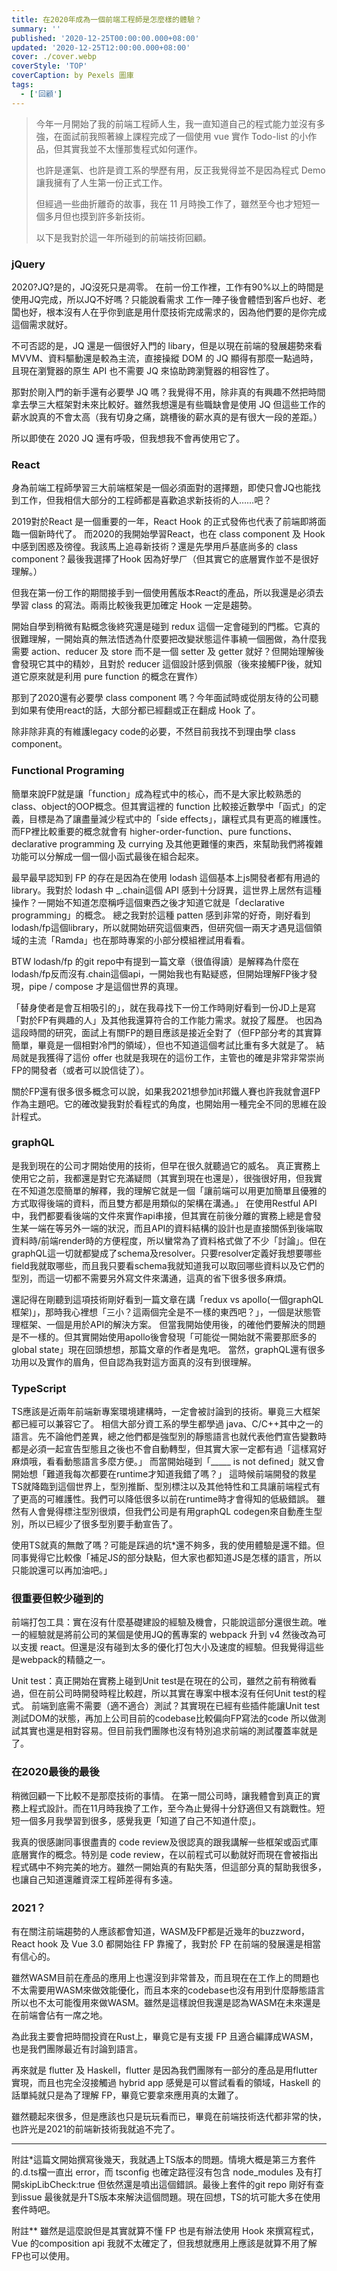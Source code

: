 ```yaml
---
title: 在2020年成為一個前端工程師是怎麼樣的體驗？
summary: ''
published: '2020-12-25T00:00:00.000+08:00'
updated: '2020-12-25T12:00:00.000+08:00'
cover: ./cover.webp
coverStyle: 'TOP'
coverCaption: by Pexels 圖庫
tags:
  - ['回顧']
---
```


>今年一月開始了我的前端工程師人生，我一直知道自己的程式能力並沒有多強，在面試前我照著線上課程完成了一個使用 vue 實作 Todo-list 的小作品，但其實我並不太懂那隻程式如何運作。  
>
>也許是運氣、也許是資工系的學歷有用，反正我覺得並不是因為程式 Demo 讓我擁有了人生第一份正式工作。
>
>但經過一些曲折離奇的故事，我在 11 月時換工作了，雖然至今也才短短一個多月但也摸到許多新技術。  
>
>以下是我對於這一年所碰到的前端技術回顧。

### jQuery

2020?JQ?是的，JQ沒死只是凋零。
在前一份工作裡，工作有90%以上的時間是使用JQ完成，所以JQ不好嗎？只能說看需求
工作一陣子後會體悟到客戶也好、老闆也好，根本沒有人在乎你到底是用什麼技術完成需求的，因為他們要的是你完成這個需求就好。

不可否認的是，JQ 還是一個很好入門的 libary，但是以現在前端的發展趨勢來看 MVVM、資料驅動還是較為主流，直接操縱 DOM 的 JQ 顯得有那麼一點過時，且現在瀏覽器的原生 API 也不需要 JQ 來協助跨瀏覽器的相容性了。

那對於剛入門的新手還有必要學 JQ 嗎？我覺得不用，除非真的有興趣不然把時間拿去學三大框架對未來比較好。雖然我想還是有些職缺會是使用 JQ 但這些工作的薪水說真的不會太高（我有切身之痛，跳槽後的薪水真的是有很大一段的差距。）

所以即使在 2020 JQ 還有呼吸，但我想我不會再使用它了。

### React

身為前端工程師學習三大前端框架是一個必須面對的選擇題，即使只會JQ也能找到工作，但我相信大部分的工程師都是喜歡追求新技術的人……吧？

2019對於React 是一個重要的一年，React Hook 的正式發佈也代表了前端即將面臨一個新時代了。
而2020的我開始學習React，也在 class component 及 Hook 中感到困惑及徬徨。我該馬上追尋新技術？還是先學用戶基底尚多的 class component？最後我選擇了Hook 因為好學ㄏ（但其實它的底層實作並不是很好理解。）

但我在第一份工作的期間接手到一個使用舊版本React的產品，所以我還是必須去學習 class 的寫法。兩兩比較後我更加確定 Hook 一定是趨勢。

開始自學到稍微有點概念後終究還是碰到 redux 這個一定會碰到的門檻。它真的很難理解，一開始真的無法悟透為什麼要把改變狀態這件事繞一個圈做，為什麼我需要 action、reducer 及 store 而不是一個 setter 及 getter 就好？但開始理解後會發現它其中的精妙，且對於 reducer 這個設計感到佩服（後來接觸FP後，就知道它原來就是利用 pure function 的概念在實作）

那到了2020還有必要學 class component 嗎？今年面試時或從朋友待的公司聽到如果有使用react的話，大部分都已經翻或正在翻成 Hook 了。

除非除非真的有維護legacy code的必要，不然目前我找不到理由學 class component。

### Functional Programing

簡單來說FP就是讓「function」成為程式中的核心，而不是大家比較熟悉的class、object的OOP概念。但其實這裡的 function 比較接近數學中「函式」的定義，目標是為了讓盡量減少程式中的「side effects」，讓程式具有更高的維護性。
而FP裡比較重要的概念就會有 higher-order-function、pure functions、declarative programming 及 currying 及其他更難懂的東西，來幫助我們將複雜功能可以分解成一個一個小函式最後在組合起來。

最早最早認知到 FP 的存在是因為在使用 lodash 這個基本上js開發者都有用過的 library。我對於 lodash 中 _.chain這個 API 感到十分訝異，這世界上居然有這種操作？一開始不知道怎麼稱呼這個東西之後才知道它就是「declarative programming」的概念。
總之我對於這種 patten 感到非常的好奇，剛好看到lodash/fp這個library，所以就開始研究這個東西，但研究個一兩天才遇見這個領域的主流「Ramda」也在那時專案的小部分模組裡試用看看。

BTW lodash/fp 的git repo中有提到一篇文章（很值得讀）是解釋為什麼在lodash/fp反而沒有.chain這個api，一開始我也有點疑惑，但開始理解FP後才發現，pipe / compose 才是這個世界的真理。

「替身使者是會互相吸引的」，就在我尋找下一份工作時剛好看到一份JD上是寫「對於FP有興趣的人」及其他我還算符合的工作能力需求。就投了履歷。
也因為這段時間的研究，面試上有關FP的題目應該是接近全對了（但FP部分考的其實算簡單，畢竟是一個相對冷門的領域），但也不知道這個考試比重有多大就是了。
結局就是我獲得了這份 offer 也就是我現在的這份工作，主管也的確是非常非常崇尚FP的開發者（或者可以說信徒了）。

關於FP還有很多很多概念可以說，如果我2021想參加it邦鐵人賽也許我就會選FP作為主題吧。它的確改變我對於看程式的角度，也開始用一種完全不同的思維在設計程式。

### graphQL

是我到現在的公司才開始使用的技術，但早在很久就聽過它的威名。
真正實務上使用它之前，我都還是對它充滿疑問（其實到現在也還是），很強很好用，但我實在不知道怎麼簡單的解釋，我的理解它就是一個「讓前端可以用更加簡單且優雅的方式取得後端的資料，而且雙方都是用類似的架構在溝通。」
在使用Restful API中，我們都要看後端的文件來實作api串接，但其實在前後分離的實務上總是會發生某一端在等另外一端的狀況，而且API的資料結構的設計也是直接關係到後端取資料時/前端render時的方便程度，所以蠻常為了資料格式做了不少「討論」。但在graphQL這一切就都變成了schema及resolver。只要resolver定義好我想要哪些field我就取哪些，而且我只要看schema我就知道我可以取回哪些資料以及它們的型別，而這一切都不需要另外寫文件來溝通，這真的省下很多很多麻煩。

還記得在剛聽到這項技術剛好看到一篇文章在講「redux vs apollo(一個graphQL框架)」，那時我心裡想「三小？這兩個完全是不一樣的東西吧？」，一個是狀態管理框架、一個是用於API的解決方案。
但當我開始使用後，的確他們要解決的問題是不一樣的。但其實開始使用apollo後會發現「可能從一開始就不需要那麽多的global state」現在回頭想想，那篇文章的作者是鬼吧。
當然，graphQL還有很多功用以及實作的眉角，但自認為我對這方面真的沒有到很理解。

### TypeScript

TS應該是近兩年前端新專案環境建構時，一定會被討論到的技術。畢竟三大框架都已經可以兼容它了。
相信大部分資工系的學生都學過 java、C/C++其中之一的語言。先不論他們差異，總之他們都是強型別的靜態語言也就代表他們宣告變數時都是必須一起宣告型態且之後也不會自動轉型，但其實大家一定都有過「這樣寫好麻煩哦，看看動態語言多麼方便。」
而當開始碰到「_____ is not defined」就又會開始想「難道我每次都要在runtime才知道我錯了嗎？」
這時候前端開發的救星TS就降臨到這個世界上，型別推斷、型別標注以及其他特性和工具讓前端程式有了更高的可維護性。我們可以降低很多以前在runtime時才會得知的低級錯誤。
雖然有人會覺得標注型別很煩，但我們公司是有用graphQL codegen來自動產生型別，所以已經少了很多型別要手動宣告了。

使用TS就真的無敵了嗎？可能是踩過的坑*還不夠多，我的使用體驗是還不錯。但同事覺得它比較像「補足JS的部分缺點，但大家也都知道JS是怎樣的語言，所以只能說還可以再加油吧。」

### 很重要但較少碰到的

前端打包工具：實在沒有什麼基礎建設的經驗及機會，只能說這部分還很生疏。唯一的經驗就是將前公司的某個是使用JQ的舊專案的 webpack 升到 v4 然後改為可以支援 react。但還是沒有碰到太多的優化打包大小及速度的經驗。但我覺得這些是webpack的精髓之一。

Unit test：真正開始在實務上碰到Unit test是在現在的公司，雖然之前有稍微看過，但在前公司時開發時程比較趕，所以其實在專案中根本沒有任何Unit test的程式。
前端到底需不需要（適不適合）測試？其實現在已經有些插件能讓Unit test測試DOM的狀態，再加上公司目前的codebase比較偏向FP寫法的code 所以做測試其實也還是相對容易。但目前我們團隊也沒有特別追求前端的測試覆蓋率就是了。

### 在2020最後的最後

稍微回顧一下比較不是那麼技術的事情。
在第一間公司時，讓我體會到真正的實務上程式設計。而在11月時我換了工作，至今為止覺得十分舒適但又有跳戰性。短短一個多月我學習到很多，感覺我更「知道了自己不知道什麼」。

我真的很感謝同事很盡責的 code review及很認真的跟我講解一些框架或函式庫底層實作的概念。特別是 code review，在以前程式可以動就好而現在會被指出程式碼中不夠完美的地方。雖然一開始真的有點失落，但這部分真的幫助我很多，也讓自己知道還離資深工程師差得有多遠。

### 2021？

有在關注前端趨勢的人應該都會知道，WASM及FP都是近幾年的buzzword，React hook 及 Vue 3.0 都開始往 FP 靠攏了，我對於 FP 在前端的發展還是相當有信心的。

雖然WASM目前在產品的應用上也還沒到非常普及，而且現在在工作上的問題也不太需要用WASM來做效能優化，而且本來的codebase也沒有用到什麼靜態語言所以也不太可能復用來做WASM。雖然是這樣說但我還是認為WASM在未來還是在前端會佔有一席之地。

為此我主要會把時間投資在Rust上，畢竟它是有支援 FP 且適合編譯成WASM，也是我們團隊最近有討論到語言。

再來就是 flutter 及 Haskell，flutter 是因為我們團隊有一部分的產品是用flutter 實現，而且也完全沒接觸過 hybrid app 感覺是可以嘗試看看的領域，Haskell 的話單純就只是為了理解 FP，畢竟它要拿來應用真的太難了。

雖然聽起來很多，但是應該也只是玩玩看而已，畢竟在前端技術迭代都非常的快，也許光是2021的前端新技術我就追不完了。

---
附註*這篇文開始撰寫後幾天，我就遇上TS版本的問題。情境大概是第三方套件的.d.ts檔一直出 error，而 tsconfig 也確定路徑沒有包含 node_modules 及有打開skipLibCheck:true 但依然還是噴出這個錯誤。最後上套件的git repo 剛好有查到issue 最後就是升TS版本來解決這個問題。現在回想，TS的坑可能大多在使用套件時吧。  

附註** 雖然是這麼說但是其實就算不懂 FP 也是有辦法使用 Hook 來撰寫程式， Vue 的composition api 我就不太確定了，但我想就應用上應該是就算不用了解FP也可以使用。
